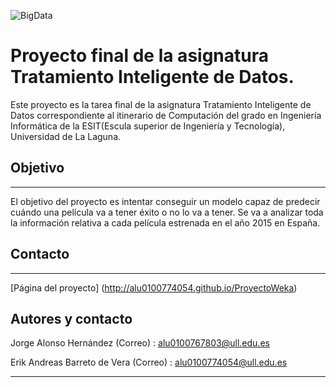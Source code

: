 ![BigData](http://www.silicon.es/wp-content/uploads/2015/09/big-data.jpg)

# Proyecto final de la asignatura Tratamiento Inteligente de Datos.

Este proyecto es la tarea final de la asignatura Tratamiento Inteligente de Datos correspondiente al itinerario de Computación del grado en Ingeniería Informática de la ESIT(Escula superior de Ingeniería y Tecnología), Universidad de La Laguna.

## Objetivo
---
El objetivo del proyecto es intentar conseguir un modelo capaz de predecir cuándo
una película va a tener éxito o no lo va a tener. Se va a analizar toda la información
relativa a cada película estrenada en el año 2015 en España.

## Contacto
---

[Página del proyecto] (http://alu0100774054.github.io/ProyectoWeka)

## Autores y contacto

Jorge Alonso Hernández (Correo) : alu0100767803@ull.edu.es

Erik Andreas Barreto de Vera (Correo) : alu0100774054@ull.edu.es

---
